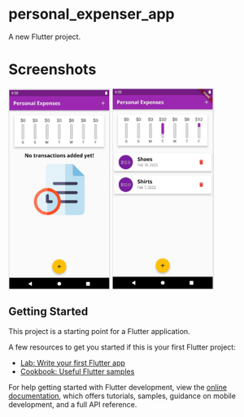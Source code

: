 # personal_expenser_app

A new Flutter project.

# Screenshots

<img src="https://github.com/program333/FlutterPersonalExpensesTrackerApp/blob/main/K2.jpg?raw=true" alt="img1" width='200' />
<img src="https://github.com/program333/FlutterPersonalExpensesTrackerApp/blob/main/K1.jpg?raw=true" alt="img2" width='200'/>

## Getting Started

This project is a starting point for a Flutter application.

A few resources to get you started if this is your first Flutter project:

- [Lab: Write your first Flutter app](https://docs.flutter.dev/get-started/codelab)
- [Cookbook: Useful Flutter samples](https://docs.flutter.dev/cookbook)

For help getting started with Flutter development, view the
[online documentation](https://docs.flutter.dev/), which offers tutorials,
samples, guidance on mobile development, and a full API reference.
